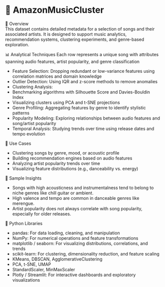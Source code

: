 # 🎵 AmazonMusicCluster

  
📁 Overview  
This dataset contains detailed metadata for a selection of songs and their associated artists. It is designed to support music analytics, recommendation systems, clustering experiments, and genre-based exploration. 

📊 Analytical Techniques
Each row represents a unique song with attributes spanning audio features, artist popularity, and genre classification  
- Feature Selection: Dropping redundant or low-variance features using correlation matrices and domain knowledge
- Outlier Detection: Using IQR and z-score methods to remove anomalies
- Clustering Analysis:
- Benchmarking algorithms with Silhouette Score and Davies-Bouldin Index
- Visualizing clusters using PCA and t-SNE projections
- Genre Profiling: Aggregating features by genre to identify stylistic patterns
- Popularity Modeling: Exploring relationships between audio features and song/artist popularity
- Temporal Analysis: Studying trends over time using release dates and tempo evolution  
  
🧪 Use Cases  
- Clustering songs by genre, mood, or acoustic profile 
- Building recommendation engines based on audio features  
- Analyzing artist popularity trends over time  
- Visualizing feature distributions (e.g., danceability vs. energy)   

🧪 Sample Insights 
- Songs with high acousticness and instrumentalness tend to belong to niche genres like chill guitar or ambient.
- High valence and tempo are common in danceable genres like merengue.
- Artist popularity does not always correlate with song popularity, especially for older releases.

🐍 Python Libraries
- pandas: For data loading, cleaning, and manipulation
- NumPy: For numerical operations and feature transformations
- matplotlib / seaborn: For visualizing distributions, correlations, and trends
- scikit-learn: For clustering, dimensionality reduction, and feature scaling
- KMeans, DBSCAN, AgglomerativeClustering
- PCA, t-SNE, UMAP
- StandardScaler, MinMaxScaler
- Plotly / Streamlit: For interactive dashboards and exploratory visualizations


